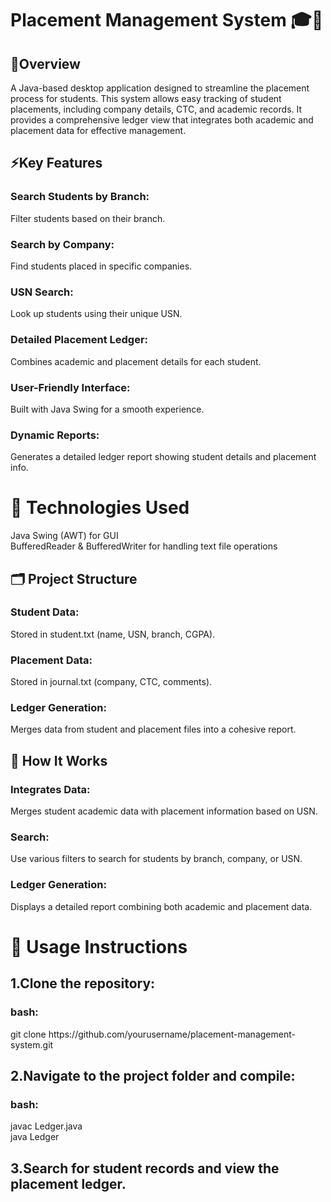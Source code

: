 <h1>Placement Management System 🎓💼</h1>
 <h2>🚀Overview</h2>
A Java-based desktop application designed to streamline the placement process for students. This system allows easy tracking of student placements, including company details, CTC, and academic records. It provides a comprehensive ledger view that integrates both academic and placement data for effective management.

 <h2>⚡Key Features</h2>
<h3>Search Students by Branch:</h3> Filter students based on their branch.
<h3>Search by Company: </h3>Find students placed in specific companies.
<h3>USN Search: </h3>Look up students using their unique USN.
<h3>Detailed Placement Ledger:</h3> Combines academic and placement details for each student.
<h3>User-Friendly Interface:</h3> Built with Java Swing for a smooth experience.
<h3>Dynamic Reports:</h3> Generates a detailed ledger report showing student details and placement info.
  
<h1>🔧 Technologies Used</h1>
Java Swing (AWT) for GUI <br>
BufferedReader & BufferedWriter for handling text file operations

<h2>🗂 Project Structure</h2>
<h3>Student Data: </h3>Stored in student.txt (name, USN, branch, CGPA).
<h3>Placement Data:</h3> Stored in journal.txt (company, CTC, comments).
<h3>Ledger Generation:</h3> Merges data from student and placement files into a cohesive report.
  
<h2>📝 How It Works</h2>
<h3>Integrates Data:</h3> Merges student academic data with placement information based on USN.
<h3>Search:</h3> Use various filters to search for students by branch, company, or USN.
<h3>Ledger Generation:</h3> Displays a detailed report combining both academic and placement data.

<h1>🚀 Usage Instructions</h1>
<h2>1.Clone the repository:</h2>
<h3>bash:</h3>
git clone https://github.com/yourusername/placement-management-system.git

<h2>2.Navigate to the project folder and compile:</h2>
<h3>bash:</h3>
javac Ledger.java<br>
java Ledger
<h2>3.Search for student records and view the placement ledger.</h2>
